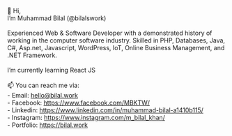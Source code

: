 👋 Hi, <br>
I’m Muhammad Bilal (@bilalswork) <br>
<br>
Experienced Web & Software Developer with a demonstrated history of working in the computer software industry. Skilled in PHP, Databases, Java, C#, Asp.net, Javascript, WordPress, IoT, Online Business Management, and .NET Framework.<br>
<br>
I’m currently learning React JS
<br><br>
📫 You can reach me via:<br>
      - Email: hello@bilal.work <br>
      - Facebook: https://www.facebook.com/MBKTW/ <br>
      - Linkedin: https://www.linkedin.com/in/muhammad-bilal-a1410b115/ <br>
      - Instagram: https://www.instagram.com/m_bilal_khan/ <br>
      - Portfolio: https://bilal.work
